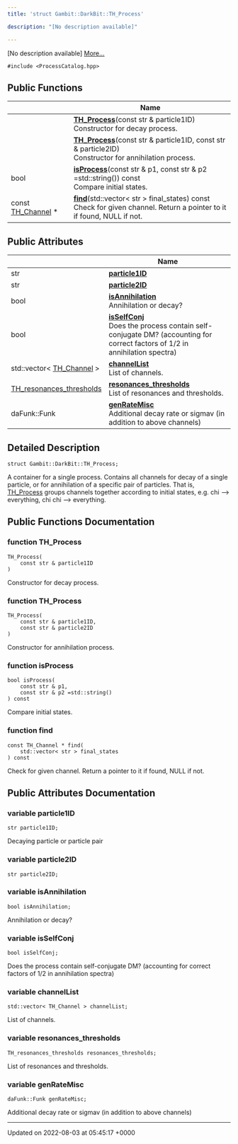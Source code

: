 ```yaml
---
title: 'struct Gambit::DarkBit::TH_Process'

description: "[No description available]"

---
```









[No description available] [More...](#detailed-description)


`#include <ProcessCatalog.hpp>`

## Public Functions

|                | Name           |
| -------------- | -------------- |
| | **[TH_Process](/documentation/code/gambit_sphinx/classes/structgambit_1_1darkbit_1_1th__process/#function-th-process)**(const str & particle1ID)<br>Constructor for decay process.  |
| | **[TH_Process](/documentation/code/gambit_sphinx/classes/structgambit_1_1darkbit_1_1th__process/#function-th-process)**(const str & particle1ID, const str & particle2ID)<br>Constructor for annihilation process.  |
| bool | **[isProcess](/documentation/code/gambit_sphinx/classes/structgambit_1_1darkbit_1_1th__process/#function-isprocess)**(const str & p1, const str & p2 =std::string()) const<br>Compare initial states.  |
| const [TH_Channel](/documentation/code/gambit_sphinx/classes/structgambit_1_1darkbit_1_1th__channel/) * | **[find](/documentation/code/gambit_sphinx/classes/structgambit_1_1darkbit_1_1th__process/#function-find)**(std::vector< str > final_states) const<br>Check for given channel. Return a pointer to it if found, NULL if not.  |

## Public Attributes

|                | Name           |
| -------------- | -------------- |
| str | **[particle1ID](/documentation/code/gambit_sphinx/classes/structgambit_1_1darkbit_1_1th__process/#variable-particle1id)**  |
| str | **[particle2ID](/documentation/code/gambit_sphinx/classes/structgambit_1_1darkbit_1_1th__process/#variable-particle2id)**  |
| bool | **[isAnnihilation](/documentation/code/gambit_sphinx/classes/structgambit_1_1darkbit_1_1th__process/#variable-isannihilation)** <br>Annihilation or decay?  |
| bool | **[isSelfConj](/documentation/code/gambit_sphinx/classes/structgambit_1_1darkbit_1_1th__process/#variable-isselfconj)** <br>Does the process contain self-conjugate DM? (accounting for correct factors of 1/2 in annihilation spectra)  |
| std::vector< [TH_Channel](/documentation/code/gambit_sphinx/classes/structgambit_1_1darkbit_1_1th__channel/) > | **[channelList](/documentation/code/gambit_sphinx/classes/structgambit_1_1darkbit_1_1th__process/#variable-channellist)** <br>List of channels.  |
| [TH_resonances_thresholds](/documentation/code/gambit_sphinx/classes/structgambit_1_1darkbit_1_1th__resonances__thresholds/) | **[resonances_thresholds](/documentation/code/gambit_sphinx/classes/structgambit_1_1darkbit_1_1th__process/#variable-resonances-thresholds)** <br>List of resonances and thresholds.  |
| daFunk::Funk | **[genRateMisc](/documentation/code/gambit_sphinx/classes/structgambit_1_1darkbit_1_1th__process/#variable-genratemisc)** <br>Additional decay rate or sigmav (in addition to above channels)  |

## Detailed Description

```
struct Gambit::DarkBit::TH_Process;
```


A container for a single process. Contains all channels for decay of a single particle, or for annihilation of a specific pair of particles. That is, [TH_Process](/documentation/code/gambit_sphinx/classes/structgambit_1_1darkbit_1_1th__process/) groups channels together according to initial states, e.g. chi --> everything, chi chi --> everything. 

## Public Functions Documentation

### function TH_Process

```
TH_Process(
    const str & particle1ID
)
```

Constructor for decay process. 

### function TH_Process

```
TH_Process(
    const str & particle1ID,
    const str & particle2ID
)
```

Constructor for annihilation process. 

### function isProcess

```
bool isProcess(
    const str & p1,
    const str & p2 =std::string()
) const
```

Compare initial states. 

### function find

```
const TH_Channel * find(
    std::vector< str > final_states
) const
```

Check for given channel. Return a pointer to it if found, NULL if not. 

## Public Attributes Documentation

### variable particle1ID

```
str particle1ID;
```


Decaying particle or particle pair 


### variable particle2ID

```
str particle2ID;
```


### variable isAnnihilation

```
bool isAnnihilation;
```

Annihilation or decay? 

### variable isSelfConj

```
bool isSelfConj;
```

Does the process contain self-conjugate DM? (accounting for correct factors of 1/2 in annihilation spectra) 

### variable channelList

```
std::vector< TH_Channel > channelList;
```

List of channels. 

### variable resonances_thresholds

```
TH_resonances_thresholds resonances_thresholds;
```

List of resonances and thresholds. 

### variable genRateMisc

```
daFunk::Funk genRateMisc;
```

Additional decay rate or sigmav (in addition to above channels) 

-------------------------------

Updated on 2022-08-03 at 05:45:17 +0000